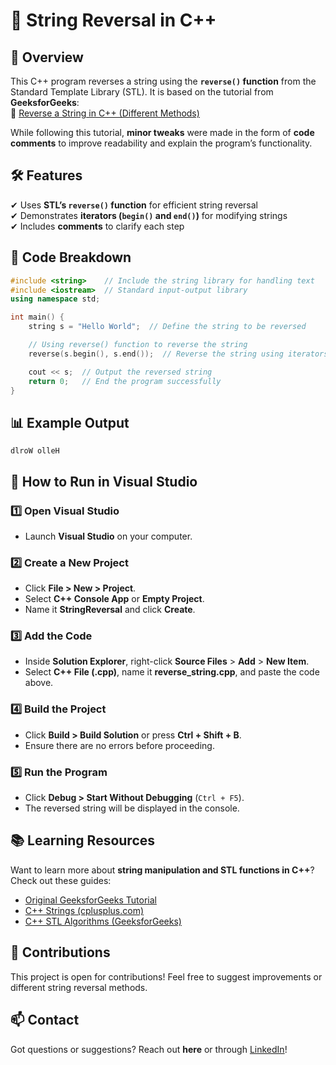 # 🔄 String Reversal in C++  

## 📌 Overview  
This C++ program reverses a string using the **`reverse()` function** from the Standard Template Library (STL). It is based on the tutorial from **GeeksforGeeks**:  
🔗 [Reverse a String in C++ (Different Methods)](https://www.geeksforgeeks.org/reverse-a-string-in-c-cpp-different-methods/)  

While following this tutorial, **minor tweaks** were made in the form of **code comments** to improve readability and explain the program’s functionality.


## 🛠 Features  
✔ Uses **STL’s `reverse()` function** for efficient string reversal  
✔ Demonstrates **iterators (`begin()` and `end()`)** for modifying strings  
✔ Includes **comments** to clarify each step  

## 📜 Code Breakdown  

```cpp
#include <string>    // Include the string library for handling text
#include <iostream>  // Standard input-output library
using namespace std;

int main() {
    string s = "Hello World";  // Define the string to be reversed

    // Using reverse() function to reverse the string
    reverse(s.begin(), s.end());  // Reverse the string using iterators

    cout << s;  // Output the reversed string
    return 0;   // End the program successfully
}
```

## 📊 Example Output  

```
dlroW olleH
```

## 🚀 How to Run in Visual Studio  

### **1️⃣ Open Visual Studio**  
- Launch **Visual Studio** on your computer.  

### **2️⃣ Create a New Project**  
- Click **File > New > Project**.  
- Select **C++ Console App** or **Empty Project**.  
- Name it **StringReversal** and click **Create**.  

### **3️⃣ Add the Code**  
- Inside **Solution Explorer**, right-click **Source Files** > **Add** > **New Item**.  
- Select **C++ File (.cpp)**, name it **reverse_string.cpp**, and paste the code above.  

### **4️⃣ Build the Project**  
- Click **Build > Build Solution** or press **Ctrl + Shift + B**.  
- Ensure there are no errors before proceeding.  

### **5️⃣ Run the Program**  
- Click **Debug > Start Without Debugging** (`Ctrl + F5`).  
- The reversed string will be displayed in the console.  

## 📚 Learning Resources  
Want to learn more about **string manipulation and STL functions in C++**? Check out these guides:  
- [Original GeeksforGeeks Tutorial](https://www.geeksforgeeks.org/reverse-a-string-in-c-cpp-different-methods/)  
- [C++ Strings (cplusplus.com)](https://cplusplus.com/reference/string/string/)  
- [C++ STL Algorithms (GeeksforGeeks)](https://www.geeksforgeeks.org/cpp-algorithm-library/)  

## 🤝 Contributions  
This project is open for contributions! Feel free to suggest improvements or different string reversal methods.  

## 📫 Contact  
Got questions or suggestions? Reach out **here** or through [LinkedIn](https://www.linkedin.com/in/zachary-nicholas1341/)!  

